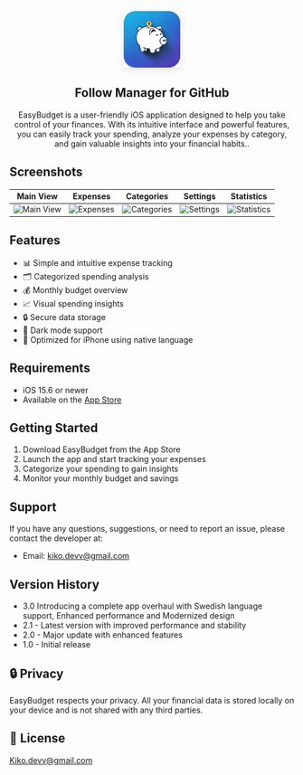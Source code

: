 <div align="center">
  <img src="budgetIconRounded.png" width="100" height="100" style="filter: drop-shadow(0px 4px 6px rgba(0, 0, 0, 0.1));">
  <h2>Follow Manager for GitHub</h2>
  <p>EasyBudget is a user-friendly iOS application designed to help you take control
of your finances. With its intuitive interface and powerful features, you can
easily track your spending, analyze your expenses by category, and gain valuable
insights into your financial habits..</p>
</div>

## Screenshots

| Main View                                                                                     | Expenses                                                                                     | Categories                                                                                     | Settings                                                                                     | Statistics                                                                                     |
| --------------------------------------------------------------------------------------------- | -------------------------------------------------------------------------------------------- | ---------------------------------------------------------------------------------------------- | -------------------------------------------------------------------------------------------- | ---------------------------------------------------------------------------------------------- |
| ![Main View](https://github.com/user-attachments/assets/a3078657-2ac0-4a14-b99e-36be5a2556d2) | ![Expenses](https://github.com/user-attachments/assets/1759d54d-e50f-4954-b858-83881c2f3782) | ![Categories](https://github.com/user-attachments/assets/aaa1d71a-5f9d-4197-bc71-5cfa0da3b081) | ![Settings](https://github.com/user-attachments/assets/ebc96594-bcd3-4c8b-bdef-2608d1b4f52f) | ![Statistics](https://github.com/user-attachments/assets/705f3af2-32da-420c-b6dc-2ab9dc3e6c28) |





## Features

- 📊 Simple and intuitive expense tracking
- 🗂️ Categorized spending analysis
- 💰 Monthly budget overview
- 📈 Visual spending insights
- 🔒 Secure data storage
- 🌙 Dark mode support
- 📱 Optimized for iPhone using native language

## Requirements

- iOS 15.6 or newer
- Available on the [App Store](https://apps.apple.com/se/app/easybudget/id6446150580?l=en-GB)

## Getting Started

1. Download EasyBudget from the App Store
2. Launch the app and start tracking your expenses
3. Categorize your spending to gain insights
4. Monitor your monthly budget and savings

## Support

If you have any questions, suggestions, or need to report an issue, please
contact the developer at:

- Email: kiko.devv@gmail.com

## Version History

- 3.0 Introducing a complete app overhaul with Swedish language support,
  Enhanced performance and Modernized design
- 2.1 - Latest version with improved performance and stability
- 2.0 - Major update with enhanced features
- 1.0 - Initial release

## 🔒 Privacy
EasyBudget respects your privacy. All your financial data is stored locally on
your device and is not shared with any third parties.

## 📝 License

Kiko.devv@gmail.com

